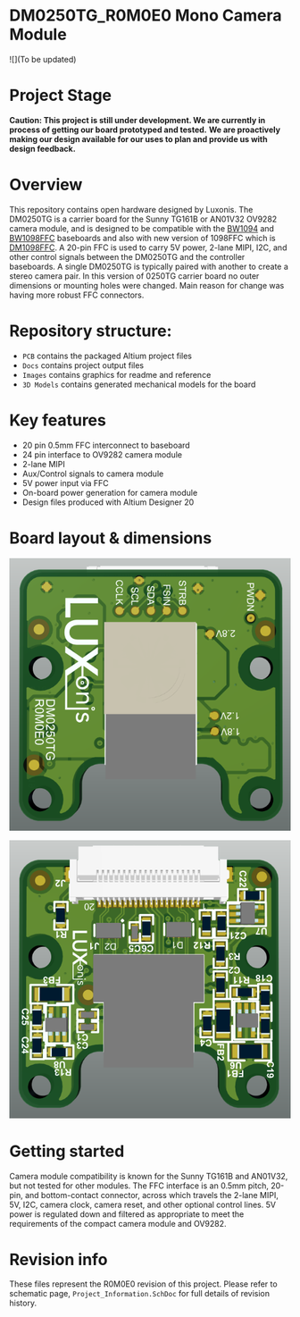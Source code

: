 # DM0250TG_R0M0E0 Mono Camera Module

![](To be updated)

# Project Stage

**Caution: This project is still under development. We are currently in process of getting our board prototyped and tested.** 
           **We are proactively making our design available for our uses to plan and provide us with design feedback.** 

# Overview
This repository contains open hardware designed by Luxonis. The DM0250TG is a carrier board for the Sunny TG161B or AN01V32 OV9282 camera module, and is designed to be compatible with the [BW1094](https://github.com/luxonis/depthai-hardware/tree/master/BW1094_DepthAI_HAT) and [BW1098FFC](https://github.com/luxonis/depthai-hardware/tree/master/BW1098FFC_DepthAI_USB3) baseboards and also with new version of 1098FFC which is  [DM1098FFC](https://github.com/luxonis/depthai-hardware/tree/master/DM1098FFC_DepthAI_USB3). A 20-pin FFC is used to carry 5V power, 2-lane MIPI, I2C, and other control signals between the DM0250TG and the controller baseboards. A single DM0250TG is typically paired with another to create a stereo camera pair.
In this version of 0250TG carrier board no outer dimensions or mounting holes were changed. Main reason for change was having more robust FFC connectors.

# Repository structure:
* `PCB` contains the packaged Altium project files
* `Docs` contains project output files
* `Images` contains graphics for readme and reference
* `3D Models` contains generated mechanical models for the board

# Key features
* 20 pin 0.5mm FFC interconnect to baseboard
* 24 pin interface to OV9282 camera module
* 2-lane MIPI
* Aux/Control signals to camera module
* 5V power input via FFC
* On-board power generation for camera module
* Design files produced with Altium Designer 20

# Board layout & dimensions

![](Images/DM0250TG_R0M0E0-BOT.png)

![](Images/DM0250TG_R0M0E0-TOP.png)

# Getting started  
Camera module compatibility is known for the Sunny TG161B and AN01V32, but not tested for other modules. The FFC interface is an 0.5mm pitch, 20-pin, and bottom-contact connector, across which travels the 2-lane MIPI, 5V, I2C, camera clock, camera reset, and other optional control lines. 5V power is regulated down and filtered as appropriate to meet the requirements of the compact camera module and OV9282.  

# Revision info
These files represent the R0M0E0 revision of this project. Please refer to schematic page, `Project_Information.SchDoc` for full details of revision history.
